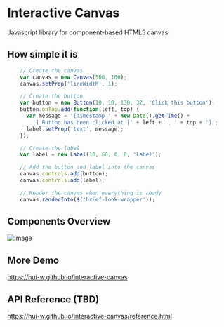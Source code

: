 # Interactive Canvas
Javascript library for component-based HTML5 canvas

## How simple it is

```js
    // Create the canvas
    var canvas = new Canvas(500, 100);
    canvas.setProp('lineWidth', 1);

    // Create the button
    var button = new Button(10, 10, 130, 32, 'Click this button');
    button.onTap.add(function(left, top) {
      var message = '[Timestamp ' + new Date().getTime() +
        '] Button has been clicked at [' + left + ', ' + top + ']';
      label.setProp('text', message);
    });

    // Create the label
    var label = new Label(10, 60, 0, 0, 'Label');

    // Add the button and label into the canvas
    canvas.controls.add(button);
    canvas.controls.add(label);

    // Render the canvas when everything is ready
    canvas.renderInto($('brief-look-wrapper'));
```

## Components Overview
![image](https://raw.githubusercontent.com/hui-w/interactive-canvas/master/docs/overview.png)

## More Demo
https://hui-w.github.io/interactive-canvas

## API Reference (TBD)
https://hui-w.github.io/interactive-canvas/reference.html
